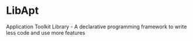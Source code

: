 LibApt
======

Application Toolkit Library - A declarative programming framework to write less code and use more features
